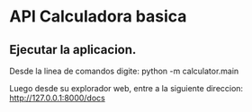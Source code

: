 # API Calculadora basica

## Ejecutar la aplicacion.

Desde la linea de comandos digite:
python -m calculator.main

Luego desde su explorador web, entre a la siguiente direccion:
http://127.0.0.1:8000/docs
